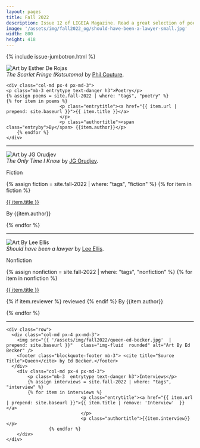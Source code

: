 ```yaml
---
layout: pages
title: Fall 2022
description: Issue 12 of LIGEIA Magazine. Read a great selection of poetry, fiction, nonfiction, and interviews.
image: '/assets/img/fall2022_og/should-have-been-a-lawyer-small.jpg'
width: 800
height: 418
---
```


{% include issue-jumbotron.html %}

<div class="container mt-4">

<div class="row">
	<div class="col-md px-4 px-md-3">
	<img src="{{ '/assets/img/fall2022/scarlet-fringe.jpg' | prepend: site.baseurl }}" class="img-fluid rounded" alt="Art by Esther De Rojas"/>
	<footer class="blockquote-footer mb-3"> <cite title="Source Title">The Scarlet Fringe (Katsutomo)</cite> by <a href="https://www.philcouture.com/" target="_blank">Phil Couture</a>.</footer>
	</div>

	<div class="col-md px-4 px-md-3">
	<p class="mb-3 entrytype text-danger h3">Poetry</p>
	{% assign poems = site.fall-2022 | where: "tags", "poetry" %}
	{% for item in poems %}
						<p class="entrytitle"><a href="{{ item.url | prepend: site.baseurl }}">{{ item.title }}</a>
						</p>
						<p class="authortitle"><span class="entryby">By</span> {{item.author}}</p>
	    {% endfor %}
	</div>
</div>
<hr />

<div class="row">
		<div class="col-md px-4 px-md-3">
		<img src="{{ '/assets/img/fall2022/only-time-i-know.jpg' | prepend: site.baseurl }}" class="img-fluid rounded" alt="Art by JG Orudjev"/>
		<footer class="blockquote-footer mb-3"> <cite title="Source Title">The Only Time I Know</cite> by <a href="https://www.nineteendegrees.net/" target="_blank">JG Orudjev</a>.</footer>	
		</div>
		<div class="col-md px-4 px-md-3">
		<p class="mb-3 entrytype text-danger h3">Fiction</p>
		{% assign fiction = site.fall-2022 | where: "tags", "fiction" %}
		{% for item in fiction %}
							<p class="entrytitle"><a href="{{ item.url | prepend: site.baseurl }}">{{ item.title }}</a>
							</p>
							<p class="authortitle"><span class="entryby">By</span> {{item.author}}</p>
		    {% endfor %}
		</div>
	</div>
<hr />

  <div class="row">
    <div class="col-md px-4 px-md-3">
		<img src="{{ '/assets/img/fall2022/should-have-been-a-lawyer.jpg' | prepend: site.baseurl }}" class="img-fluid rounded" alt="Art By Lee Ellis"/>
		<footer class="blockquote-footer mb-3"> <cite title="Source Title">Should have been a lawyer</cite> by <a href="https://leeellis.art/" target="_blank">Lee Ellis</a>.</footer>
    </div>
		<div class="col-md px-4 px-md-3">
			<p class="mb-3  entrytype text-danger h3">Nonfiction</p>
			{% assign nonfiction = site.fall-2022 | where: "tags", "nonfiction" %}
			{% for item in nonfiction %}
								<p class="entrytitle"><a href="{{ item.url | prepend: site.baseurl }}">{{ item.title }}</a>
								</p>
								<p class="authortitle"><span class="entryby">{% if item.reviewer %} reviewed {% endif %} By</span> {{item.author}}</p>
			{% endfor %}
		</div>
  </div>
  <hr />

	<div class="row">
	  <div class="col-md px-4 px-md-3">
		<img src="{{ '/assets/img/fall2022/queen-ed-becker.jpg'  | prepend: site.baseurl }}"   class="img-fluid  rounded" alt="Art By Ed Becker" />
		<footer class="blockquote-footer mb-3"> <cite title="Source Title">Queen</cite> by Ed Becker.</footer>
	  </div>
		<div class="col-md px-4 px-md-3">
			<p class="mb-3  entrytype text-danger h3">Interviews</p>
			{% assign interviews = site.fall-2022 | where: "tags", "interview" %}
			{% for item in interviews %}
								<p class="entrytitle"><a href="{{ item.url | prepend: site.baseurl }}">{{ item.title | remove: 'Interview'  }}</a>
								</p>
								<p class="authortitle">{{item.interview}}</p>
					{% endfor %}
		</div>
	</div>
</div>
